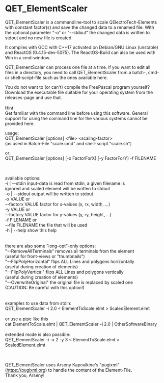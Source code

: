 # QET_ElementScaler

QET_ElementScaler is a commandline-tool to scale QElectroTech-Elements with constant factor(s) and save the changed data to a renamed file.
With the optional parameter &quot;-o&quot; or &quot;--stdout&quot; the changed data is written to stdout and no new file is created.


It compiles with GCC with C++17 activated on Debian/GNU Linux (unstable) and ReactOS (0.4.15-dev-5075).
The ReactOS-Build can also be used with Win in a cmd-window.<br>

QET_ElementScaler can process one file at a time.
If you want to edit all files in a directory, you need to call QET_ElementScaler from a batch-, cmd- or shell-script-file such as the ones available here.<br>

You do not want to (or can't) compile the FreePascal program yourself? Download the executable file suitable for your operating system from the releases-page and use that.<br><br>
Hint: <br>
Get familiar with the command line before using this software.
General support for using the command line for the various systems cannot be provided here.



usage:<br>
QET_ElementScaler [options] &lt;file&gt;  &lt;scaling-factor&gt; <br>
(as used in Batch-File &quot;scale.cmd&quot; and shell-script &quot;scale.sh&quot;) <br>

or:<br>
QET_ElementScaler [options] [-x FactorForX] [-y FactorForY] -f FILENAME <br>

 <br>

 <br>
  available options: <br>
   -i | --stdin     input-data is read from stdin, a given filename is <br>
                    ignored and scaled element will be written to stdout <br>
   -o | --stdout    output will be written to stdout <br>
   -x VALUE         or <br>
   --factorx VALUE  factor for x-values (x, rx, width, ...) <br>
   -y VALUE         or <br>
   --factory VALUE  factor for y-values (y, ry, height, ...) <br>
   -f FILENAME      or <br>
   --file FILENAME  the file that will be used <br>
   -h | --help      show this help <br>
 <br>

 <br>
  there are also some &quot;long-opt&quot;-only options: <br>
  &quot;--RemoveAllTerminals&quot; removes all terminals from the element <br>
                         (useful for front-views or &quot;thumbnails&quot;) <br>
  &quot;--FlipPolyHorizontal&quot; flips ALL Lines and polygons horizontally <br>
                         (useful during creation of elements) <br>
  &quot;--FlipPolyVertical&quot;   flips ALL Lines and polygons vertically <br>
                         (useful during creation of elements) <br>
  &quot;--OverwriteOriginal&quot;  the original file is replaced by scaled one <br>
                         (CAUTION: Be careful with this option!) <br>
 <br>

 <br>
examples to use data from stdin: <br>
QET_ElementScaler -i  2.0  &lt;  ElementToScale.elmt  &gt;  ScaledElement.elmt <br>
 <br>
or use a pipe like this <br>
cat  ElementToScale.elmt  |  QET_ElementScaler -i  2.0  |  OtherSoftwareBinary <br>
 <br>
extended mode is also possible:<br>
QET_ElementScaler -i -x 2 -y 3  &lt;  ElementToScale.elmt  &gt;  ScaledElement.elmt <br>
 <br>
 <br>

QET_ElementScaler uses Arseny Kapoulkine's &quot;pugixml&quot; (https://pugixml.org)
to handle the content of the Element-File. <br>
Thank you, Arseny! <br>
 <br>
